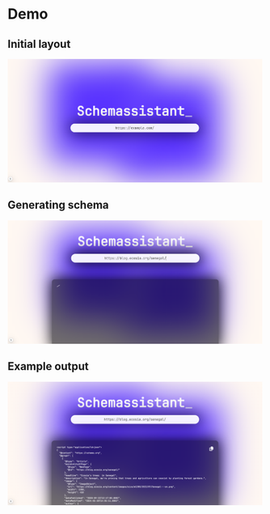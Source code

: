 # Demo

## Initial layout
![](./public/images/readme1.png)

## Generating schema
![](./public/images/readme2.png)

## Example output
![](./public/images/readme3.png)
